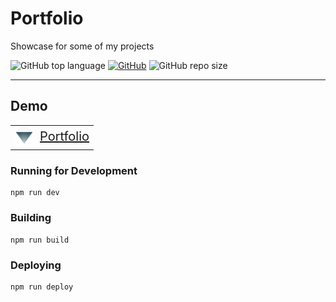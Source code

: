 # Portfolio

Showcase for some of my projects

![GitHub top language](https://img.shields.io/github/languages/top/cccaaannn/cccaaannn.github.io?color=blue&style=flat-square) [![GitHub](https://img.shields.io/github/license/cccaaannn/cccaaannn.github.io?color=green&style=flat-square)](https://github.com/cccaaannn/cccaaannn.github.io/blob/master/LICENSE) ![GitHub repo size](https://img.shields.io/github/repo-size/cccaaannn/cccaaannn.github.io?color=orange&style=flat-square)

--- 

## Demo

<table>
  <tr>
    <td style="vertical-align: middle; text-align: center;">
      <a href="https://cccaaannn.github.io" style="display: inline-flex; align-items: center; gap: 0.5em; font-size: 20px">
        <img 
          src="https://raw.githubusercontent.com/cccaaannn/cccaaannn.github.io/master/public/images/icon.png" 
          width="30px"
        />
        Portfolio
      </a>
    </td>
  </tr>
</table>

### Running for Development
```shell
npm run dev
```

### Building
```shell
npm run build
```

### Deploying
```shell
npm run deploy
```
